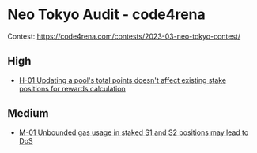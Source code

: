 # Neo Tokyo Audit - code4rena

Contest: https://code4rena.com/contests/2023-03-neo-tokyo-contest/

## High

- [H-01 Updating a pool's total points doesn't affect existing stake positions for rewards calculation](./H-01.md)

## Medium

- [M-01 Unbounded gas usage in staked S1 and S2 positions may lead to DoS](./M-01.md)
